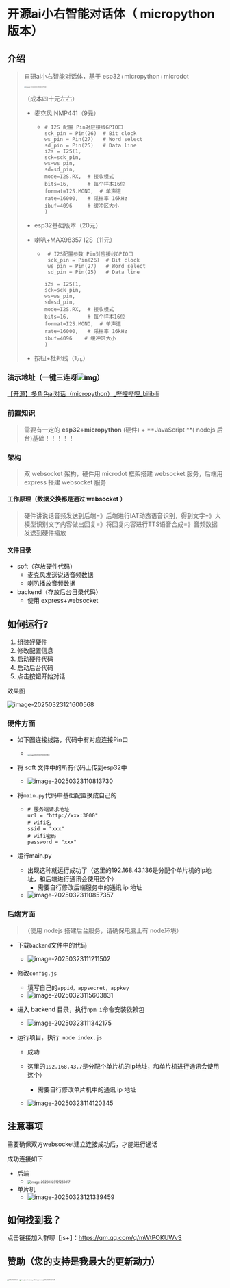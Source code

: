 # 开源ai小右智能对话体（ micropython 版本）

## 介绍

> 自研ai小右智能对话体，基于 esp32+micropython+microdot
>
> <img src="readme.assets/image-20250323103457856.png" alt="image-20250323103457856" style="zoom: 25%;" />
>
> （成本四十元左右）
>
> - 麦克风INMP441（9元）
>
>   - ```
>     # I2S 配置 Pin对应接线GPIO口
>     sck_pin = Pin(26)  # Bit clock
>     ws_pin = Pin(27)   # Word select
>     sd_pin = Pin(25)   # Data line
>     i2s = I2S(1, 
>     sck=sck_pin, 
>     ws=ws_pin, 
>     sd=sd_pin, 
>     mode=I2S.RX,  # 接收模式
>     bits=16,      # 每个样本16位
>     format=I2S.MONO,  # 单声道
>     rate=16000,   # 采样率 16kHz
>     ibuf=4096     # 缓冲区大小
>     )
>     ```
>
> - esp32基础版本（20元）
>
> - 喇叭+MAX98357 I2S（11元）
>
>   - ```
>      # I2S配置参数 Pin对应接线GPIO口
>      sck_pin = Pin(26)  # Bit clock
>      ws_pin = Pin(27)   # Word select
>      sd_pin = Pin(25)   # Data line
>     
>     i2s = I2S(1, 
>     sck=sck_pin, 
>     ws=ws_pin, 
>     sd=sd_pin, 
>     mode=I2S.RX,  # 接收模式
>     bits=16,      # 每个样本16位
>     format=I2S.MONO,  # 单声道
>     rate=16000,   # 采样率 16kHz
>     ibuf=4096    # 缓冲区大小
>     )
>     ```
>
>     
>
> - 按钮+杜邦线（1元）
>
> 

### 演示地址（一键三连呀![img](readme.assets/17BD63B4.png)）

[【开源】多角色ai对话（micropython）_哔哩哔哩_bilibili](https://www.bilibili.com/video/BV1puXxY7EEz/)

### 前置知识

> 需要有一定的 **esp32+micropython** (硬件) + **JavaScript **( nodejs 后台)基础！！！！！

### 架构

> 双 websocket 架构，硬件用 microdot 框架搭建 websocket 服务，后端用 express 搭建 websocket 服务

#### 工作原理（数据交换都是通过 websocket ）

> 硬件讲说话音频发送到后端=》后端进行IAT动态语音识别，得到文字=》大模型识别文字内容做出回复=》将回复内容进行TTS语音合成=》音频数据发送到硬件播放

#### 文件目录

- soft（存放硬件代码）
  - 麦克风发送说话音频数据
  - 喇叭播放音频数据
- backend（存放后台目录代码）
  - 使用 express+websocket

## 如何运行?

1. 组装好硬件
2. 修改配置信息
3. 启动硬件代码
4. 启动后台代码
5. 点击按钮开始对话

效果图

![image-20250323121600568](readme.assets/image-20250323121600568.png)



### 硬件方面

- 如下图连接线路，代码中有对应连接Pin口
  - <img src="readme.assets/image-20250323103457856.png" alt="image-20250323103457856" style="zoom: 25%;" />

- 将 soft 文件中的所有代码上传到esp32中

  - ![image-20250323110813730](readme.assets/image-20250323110813730.png)

- 将`main.py`代码中基础配置换成自己的

  - ```
    # 服务端请求地址
    url = "http://xxx:3000"
    # wifi名
    ssid = "xxx"
    # wifi密码
    password = "xxx"
    ```

- 运行main.py

  - 出现这种就运行成功了（这里的192.168.43.136是分配个单片机的ip地址，和后端进行通讯会使用这个）
    - 需要自行修改后端服务中的通讯 ip 地址
  - ![image-20250323110857357](readme.assets/image-20250323110857357.png)



### 后端方面

> （使用 nodejs 搭建后台服务，请确保电脑上有 node环境）

- 下载`backend`文件中的代码

  - ![image-20250323111211502](readme.assets/image-20250323111211502.png)

- 修改`config.js`

  - 填写自己的`appid，appsecret，appkey`
  - ![image-20250323115603831](readme.assets/image-20250323115603831.png)

- 进入 backend 目录，执行`npm i`命令安装依赖包

  - ![image-20250323111342175](readme.assets/image-20250323111342175.png)

- 运行项目，执行` node index.js`

  - 成功

  - 这里的`192.168.43.7`是分配个单片机的ip地址，和单片机进行通讯会使用这个）

    - 需要自行修改单片机中的通讯 ip 地址

  - ![image-20250323114120345](readme.assets/image-20250323114120345.png)

    

## 注意事项

需要确保双方websocket建立连接成功后，才能进行通话

成功连接如下

- 后端
  - <img src="readme.assets/image-20250323121259817.png" alt="image-20250323121259817" style="zoom: 50%;" />
- 单片机
  - ![image-20250323121339459](readme.assets/image-20250323121339459.png)

## 如何找到我？

点击链接加入群聊【js+】：https://qm.qq.com/q/mWtPOKUWvS

## 赞助（您的支持是我最大的更新动力）

<img src="readme.assets/1732632622-1742702976749.jpg" alt="1732632622" style="zoom: 25%;" />



<img src="readme.assets/mm_facetoface_collect_qrcode_1732632562648.png" alt="mm_facetoface_collect_qrcode_1732632562648" style="zoom:25%;" />